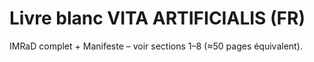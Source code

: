 # Livre blanc VITA ARTIFICIALIS (FR)

IMRaD complet + Manifeste – voir sections 1–8 (≈50 pages équivalent).
